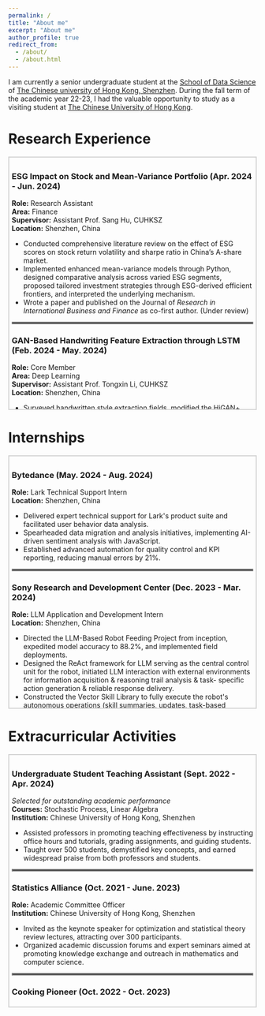 ```yaml
---
permalink: /
title: "About me"
excerpt: "About me"
author_profile: true
redirect_from: 
  - /about/
  - /about.html
---
```

I am currently a senior undergraduate student at the [School of Data Science](https://sds.cuhk.edu.cn/) of [The Chinese university of Hong Kong, Shenzhen](https://www.cuhk.edu.cn/en). During the fall term of the academic year 22-23, I had the valuable opportunity to study as a visiting student at [The Chinese University of Hong Kong](https://www.cuhk.edu.hk/english/).

<!-- Research Interest
======

For more info
<hr style="border: 2px solid #808080;"><hr style="border: 2px solid #808080;">
You can find my Chinese-version CV here: [Yang Yiqu's Curriculum Vitae](../assets/Curriculum_Vitae.pdf). -->

<!-- <hr style="border: 2px solid #808080;">

# Research Experience

<hr style="border: 2px solid #808080;">

### ESG Impact on Stock and Mean-Variance Portfolio (Apr. 2024 - Jun. 2024)
**Role:** Research Assistant  
**Area:** Finance  
**Supervisor:** Assistant Prof. Sang Hu, CUHKSZ  
**Location:** Shenzhen, China  

> - Conducted a comprehensive literature review on the effect of ESG scores on stock return volatility and Sharpe ratio in China’s A-share market.
> - Implemented enhanced mean-variance models through Python.
> - Designed comparative analysis across varied ESG segments and proposed tailored investment strategies through ESG-derived efficient frontiers.
> - Co-first author on a paper under review in the Journal of Research in International Business and Finance.

---

### GAN-Based Handwriting Feature Extraction through LSTM (Feb. 2024 - May. 2024)
**Role:** Core Member  
**Area:** Deep Learning  
**Supervisor:** Assistant Prof. Tongxin Li, CUHKSZ  
**Location:** Shenzhen, China  

> - Surveyed handwritten style extraction fields and modified the HiGAN+ model with an LSTM-based style encoder.
> - Improved individual variability capture and boosted accuracy by 1.08%.
> - Developed an OCR-based pipeline and generated over 50,000 high-quality annotated word-level images, enhancing the integrated handwriting dataset and model accuracy by 2.99%.

<hr style="border: 2px solid #808080;">


# Internships

<hr style="border: 2px solid #808080;">

### Bytedance (May. 2024 - Aug. 2024)
**Role:** Lark Technical Support Intern  
**Location:** Shenzhen, China  

> - Delivered expert technical support for Lark's product suite and facilitated user behavior data analysis.
> - Spearheaded data migration and analysis initiatives, implementing AI-driven sentiment analysis with JavaScript.
> - Established advanced automation for quality control and KPI reporting, reducing manual errors by 21%.

---

### Sony Research and Development Center (Dec. 2023 - Mar. 2024)
**Role:** LLM Application and Development Intern  
**Location:** Shenzhen, China  

> - Directed the LLM-Based Robot Feeding Project, achieving a model accuracy of 88.2%.
> - Designed the ReAct framework as the central control unit for the robot, enabling information acquisition and task-specific action generation.
> - Constructed the Vector Skill Library to enhance the robot's operational intelligence, significantly reducing processing time.

---

### Shenzhen Research Institute of Big Data (Jun. 2023 - Dec. 2023)
**Role:** Research Assistant  
**Location:** Shenzhen, China  

> - Contributed to the GPT training project, streamlining text preprocessing and data cleaning.
> - Utilized Python web scraping and advanced OCR to establish a complete training dataset.
> - Cataloged model evaluation results to facilitate targeted improvements.

---

### MEL LAB PTE. LTD. (Jun. 2023 - Sept. 2023)
**Role:** Remote Front-end Intern  
**Location:** Singapore  

> - Developed a web-based interface using Flask for dynamic visualization of audio data.
> - Resolved model reloading issues through micro-service architecture, enhancing system performance.
> - Achieved multi-file upload capability for government speech scrutiny.

---

### Shenzhen Institute of Data Economy (Jun. 2023 - Sept. 2023)
**Role:** Algorithm Intern (COSCO Shipping Smart Scheduling Project)  
**Location:** Shenzhen, China  

> - Designed algorithms for pulp vessel scheduling, adapting to business needs.
> - Utilized pruning and dynamic programming to enhance runtime efficiency.
> - Implemented an operations research model to automate scheduling.


<hr style="border: 2px solid #808080;">

# Extracurricular Activities

<hr style="border: 2px solid #808080;">

### Undergraduate Student Teaching Assistant (Sept. 2022 - Apr. 2024)
**Selected for outstanding academic performance**  
**Courses:** Stochastic Process, Linear Algebra  

> - Assisted professors in promoting teaching effectiveness through office hours and tutorials.
> - Taught over 500 students and earned praise for clarifying key concepts.

--- -->

<!-- ==================================================================================================== -->

# Research Experience

<div style="border: 2px solid #D3D3D3; padding: 5px; margin: 5px 0; height: 500px; overflow: auto;">
    <h3>ESG Impact on Stock and Mean-Variance Portfolio (Apr. 2024 - Jun. 2024)</h3>
    <strong>Role:</strong> Research Assistant<br>
    <strong>Area:</strong> Finance<br>
    <strong>Supervisor:</strong> Assistant Prof. Sang Hu, CUHKSZ<br>
    <strong>Location:</strong> Shenzhen, China<br>
    <ul>
        <li>Conducted comprehensive literature review on the effect of ESG scores on stock return volatility and sharpe ratio in China’s A-share market.</li>
        <li>Implemented enhanced mean-variance models through Python, designed comparative analysis across varied ESG segments, proposed tailored investment strategies through ESG-derived efficient frontiers, and interpreted the underlying mechanism.</li>
        <li>Wrote a paper and published on the Journal of <em> Research in International Business and Finance</em> as co-first author. (Under review)</li>
    </ul>
    <hr style="border: 2px solid #808080;">
    <h3>GAN-Based Handwriting Feature Extraction through LSTM (Feb. 2024 - May. 2024)</h3>
    <strong>Role:</strong> Core Member<br>
    <strong>Area:</strong> Deep Learning<br>
    <strong>Supervisor:</strong> Assistant Prof. Tongxin Li, CUHKSZ<br>
    <strong>Location:</strong> Shenzhen, China<br>
    <ul>
        <li>Surveyed handwritten style extraction fields, modified the HiGAN+ model with an LSTM-based style encoder to generate realistic handwriting images with desired calligraphic styles, improved the capture of individual variability, and boosted accuracy by 1.08%.</li>
        <li>Developed an OCR-based pipeline, self-generated 50,000+ high-quality and annotated word-level images, systematized and strengthened the 
integrated handwriting dataset, and upgraded model accuracy by 2.99%.</li>
    </ul>
</div>

# Internships

<div style="border: 2px solid #D3D3D3; padding: 5px; margin: 15px 0; height: 500px; overflow: auto;">
    <h3>Bytedance (May. 2024 - Aug. 2024)</h3>
    <strong>Role:</strong> Lark Technical Support Intern<br>
    <strong>Location:</strong> Shenzhen, China<br>
    <ul>
        <li>Delivered expert technical support for Lark's product suite and facilitated user behavior data analysis.</li>
        <li>Spearheaded data migration and analysis initiatives, implementing AI-driven sentiment analysis with JavaScript.</li>
        <li>Established advanced automation for quality control and KPI reporting, reducing manual errors by 21%.</li>
    </ul>
    <hr style="border: 2px solid #808080;">
    <h3>Sony Research and Development Center (Dec. 2023 - Mar. 2024)</h3>
    <strong>Role:</strong> LLM Application and Development Intern<br>
    <strong>Location:</strong> Shenzhen, China<br>
    <ul>
        <li>Directed the LLM-Based Robot Feeding Project from inception, expedited model accuracy to 88.2%, and implemented field deployments.</li>
        <li> Designed the ReAct framework for LLM serving as the central control unit for the robot, initiated LLM interaction with external environments for information acquisition & reasoning trail analysis & task- specific action generation & reliable response delivery.</li>
        <li>Constructed the Vector Skill Library to fully execute the robot's autonomous operations (skill summaries, updates, task-based filtering, self verification, sophisticated tasks processing), greatly accelerated its operational intelligence within a reduced timeframe of 70%.</li>
    </ul>
    <hr style="border: 2px solid #808080;">
    <h3>Shenzhen Research Institute of Big Data (Jun. 2023 - Dec. 2023)</h3>
    <strong>Role:</strong> Research Assistant<br>
    <strong>Location:</strong> Shenzhen, China<br>
    <ul>
        <li>Contributed to the GPT training project at Shenzhen Talent Bureau, streamlined text preprocessing and data cleaning processes.</li>
        <li>Utilized Python web scraping and advanced OCR to extract relevant text information, established a complete and accurate training dataset.</li>
        <li>Utilized Python web scraping and advanced OCR to extract relevant text information, established a complete and accurate training dataset.</li>
    </ul>
    <hr style="border: 2px solid #808080;">
    <h3>MEL LAB PTE. LTD. (Jun. 2023 - Sept. 2023)</h3>
    <strong>Role:</strong> Remote Front-end Intern<br>
    <strong>Location:</strong> Singapore<br>
    <ul>
        <li>Developed an advanced web-based interface using Flask and full-stack technologies for dynamic visualization of speech waveforms, spectrograms, and artificial segmentation probabilities of uploaded audio.</li>
        <li>Used micro-service architecture and parallel processing to resolve model reloading issues, expedited runtime efficiency and system performance.</li>
        <li>Used micro-service architecture and parallel processing to resolve model reloading issues, expedited runtime efficiency and system performance.</li>
    </ul>
    <hr style="border: 2px solid #808080;">
    <h3>Shenzhen Institute of Data Economy (Jun. 2023 - Sept. 2023)</h3>
    <strong>Role:</strong> Algorithm Intern (COSCO Shipping Smart Scheduling Project)<br>
    <strong>Location:</strong> Shenzhen, China<br>
    <ul>
        <li>Used micro-service architecture and parallel processing to resolve model reloading issues, expedited runtime efficiency and system performance.</li>
        <li>Utilized pruning, dynamic programming, and constraint optimization to enhance runtime efficiency, swiftly generated clear Gantt charts.</li>
        <li> Derived and implemented an operations research model to automate scheduling, documented parameter functions & tuning strategies.</li>
    </ul>
</div>

# Extracurricular Activities

<div style="border: 2px solid #D3D3D3; padding: 5px; margin: 5px 0; height: 500px; overflow: auto;">
    <h3>Undergraduate Student Teaching Assistant (Sept. 2022 - Apr. 2024)</h3>
    <em>Selected for outstanding academic performance</em><br>
    <strong>Courses:</strong> Stochastic Process, Linear Algebra<br>
    <strong>Institution:</strong> Chinese University of Hong Kong, Shenzhen<br>
    <ul>
        <li> Assisted professors in promoting teaching effectiveness by instructing office hours and tutorials, grading assignments, and guiding students.</li>
        <li>Taught over 500 students, demystified key concepts, and earned widespread praise from both professors and students.</li>
    </ul>
    <hr style="border: 2px solid #808080;">
    <h3>Statistics Alliance (Oct. 2021 - June. 2023)</h3>
    <strong>Role:</strong> Academic Committee Officer<br>
    <strong>Institution:</strong> Chinese University of Hong Kong, Shenzhen<br>
    <ul>
        <li>Invited as the keynote speaker for optimization and statistical theory review lectures, attracting over 300 participants.</li>
        <li>Organized academic discussion forums and expert seminars aimed at promoting knowledge exchange and outreach in mathematics and computer science.</li>
    </ul>
    <hr style="border: 2px solid #808080;">
    <h3>Cooking Pioneer (Oct. 2022 - Oct. 2023)</h3>
    <strong>Role:</strong> Event Organizer<br>
    <strong>Institution:</strong> Chinese University of Hong Kong, Shenzhen<br>
    <ul>
        <li>Planned and organized food-themed workshops, including large-scale events on and off campus.</li>
        <li>Led the design of innovative activities and interactive sessions to engage participants, providing an enjoyable and educational learning experience.</li>
    </ul>

</div>



<!-- [Email](mailto:121090711@link.cuhk.edu.cn) / [Github](https://github.com/YangYiqu) / [Wechat](../images/wechat.jpg)  -->
